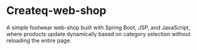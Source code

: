 # Createq-web-shop
A simple footwear web-shop built with Spring Boot, JSP, and JavaScript, where products update dynamically based on category selection without reloading the entire page.

